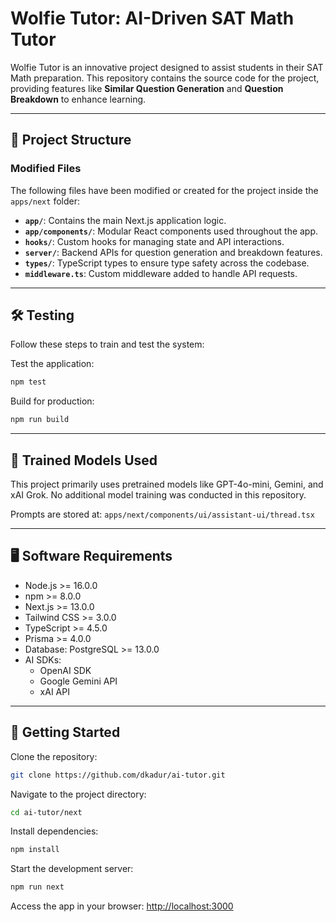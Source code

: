 # Wolfie Tutor: AI-Driven SAT Math Tutor

Wolfie Tutor is an innovative project designed to assist students in their SAT Math preparation. This repository contains the source code for the project, providing features like **Similar Question Generation** and **Question Breakdown** to enhance learning.

---

## 📂 Project Structure

### **Modified Files**
The following files have been modified or created for the project inside the `apps/next` folder:

- **`app/`**: Contains the main Next.js application logic.
- **`app/components/`**: Modular React components used throughout the app.
- **`hooks/`**: Custom hooks for managing state and API interactions.
- **`server/`**: Backend APIs for question generation and breakdown features.
- **`types/`**: TypeScript types to ensure type safety across the codebase.
- **`middleware.ts`**: Custom middleware added to handle API requests.

---

## 🛠️ Testing

Follow these steps to train and test the system:

Test the application:
   ```bash
   npm test
   ```
Build for production:
   ```bash
   npm run build
   ```

---

## 🤖 Trained Models Used

This project primarily uses pretrained models like GPT-4o-mini, Gemini, and xAI Grok. No additional model training was conducted in this repository.

Prompts are stored at: `apps/next/components/ui/assistant-ui/thread.tsx`

---

## 🖥️ Software Requirements

- Node.js >= 16.0.0
- npm >= 8.0.0
- Next.js >= 13.0.0
- Tailwind CSS >= 3.0.0
- TypeScript >= 4.5.0
- Prisma >= 4.0.0
- Database: PostgreSQL >= 13.0.0
- AI SDKs:
  - OpenAI SDK
  - Google Gemini API
  - xAI API

---

## 🚀 Getting Started

Clone the repository:
```bash
git clone https://github.com/dkadur/ai-tutor.git
```

Navigate to the project directory:
```bash
cd ai-tutor/next
```

Install dependencies:
```bash
npm install
```

Start the development server:
```bash
npm run next
```

Access the app in your browser:
[http://localhost:3000](http://localhost:3000)
